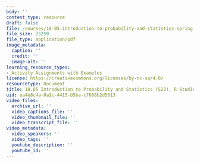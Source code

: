 ```yaml
---
body: ''
content_type: resource
draft: false
file: /courses/18-05-introduction-to-probability-and-statistics-spring-2022/mit18_05_s22_studio8-instructions.pdf
file_size: 75259
file_type: application/pdf
image_metadata:
  caption: ''
  credit: ''
  image-alt: ''
learning_resource_types:
- Activity Assignments with Examples
license: https://creativecommons.org/licenses/by-nc-sa/4.0/
resourcetype: Document
title: 18.05 Introduction to Probability and Statistics (S22), R Studio 8
uid: ea4e8c4a-0a1c-4415-b5ba-c7688b2d5013
video_files:
  archive_url: ''
  video_captions_file: ''
  video_thumbnail_file: ''
  video_transcript_file: ''
video_metadata:
  video_speakers: ''
  video_tags: ''
  youtube_description: ''
  youtube_id: ''
---
```

